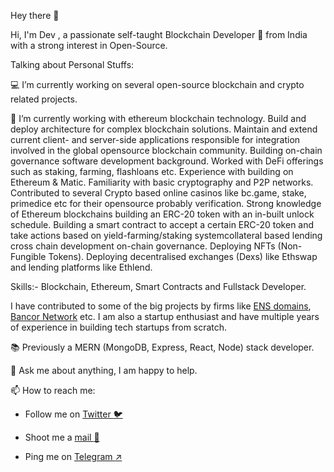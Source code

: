 Hey there 👋

Hi, I'm Dev , a passionate self-taught Blockchain Developer 🚀 from India with a strong interest in Open-Source.

Talking about Personal Stuffs:

💻 I’m currently working on several open-source blockchain and crypto related projects.

🌱 I’m currently working with ethereum blockchain technology. Build and deploy architecture for complex blockchain solutions.
Maintain and extend current client- and server-side applications responsible for integration involved in the global opensource blockchain community.
Building on-chain governance software development background. Worked with DeFi offerings such as staking, farming, flashloans etc. Experience with building on Ethereum & Matic. 
Familiarity with basic cryptography and P2P networks. Contributed to several Crypto based online casinos like bc.game, stake, primedice etc for their opensource probably verification. Strong knowledge of Ethereum blockchains building an ERC-20 token with an in-built unlock schedule. 
Building a smart contract to accept a certain ERC-20 token and take actions based on yield-farming/staking systemcollateral based lending cross chain development on-chain governance.
Deploying NFTs (Non-Fungible Tokens). Deploying decentralised exchanges (Dexs) like Ethswap and lending platforms like Ethlend.

Skills:- Blockchain, Ethereum, Smart Contracts and Fullstack Developer.


I have contributed to some of the big projects by firms like [ENS domains](https://github.com/ensdomains/address-encoder/commits?author=Devilla), 
[Bancor Network](https://github.com/bancorprotocol/sdk/graphs/contributors) etc. I am also a startup enthusiast and have multiple years of experience in building tech startups from scratch.

📚 Previously a MERN (MongoDB, Express, React, Node) stack developer.

💬 Ask me about anything, I am happy to help.

📫 How to reach me: 

- Follow me on  [Twitter :bird:](https://twitter.com/Dev_Messilla)

- Shoot me a [mail :love_letter:](dev.koold@gmail.com)

- Ping me on [Telegram :arrow_upper_right:](https://t.me/Devilla7)
